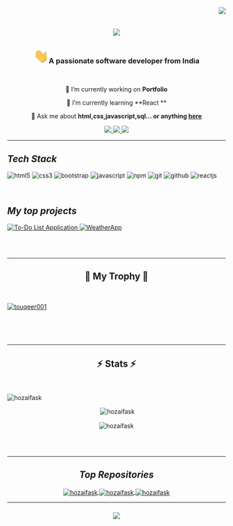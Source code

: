 
<img align="right" src="https://visitor-badge.laobi.icu/badge?page_id=hozaifask.hozaifask" />

<h1 align="center">
    <img src="https://readme-typing-svg.herokuapp.com/?font=Righteous&size=35&center=true&vCenter=true&width=500&height=70&duration=4000&lines=Hi+There!+👋;+I'm+Hozaifa+Shaikh!;" />
</h1>


<h3 align="center">  <img src="https://raw.githubusercontent.com/ABSphreak/ABSphreak/master/gifs/Hi.gif" width="35">A passionate software developer from India</h3>

<br/>

<div align="center"> 
 
🔭 I’m currently working on **Portfolio**
 
 🌱 I’m currently learning **React **

 💬 Ask me about **html,css,javascript,sql... or anything [here]((https://github.com/hozaifask)/issues)**


 </div>
 
<div align="center"> 
  <a href="mailto:hozaifask463@gmail.com">
    <img src="https://img.shields.io/badge/Gmail-333333?style=for-the-badge&logo=gmail&logoColor=red" />
  </a>
  <a href="https://www.linkedin.com/in/hozaifa-shaikh/" target="_blank">
    <img src="https://img.shields.io/badge/LinkedIn-0077B5?style=for-the-badge&logo=linkedin&logoColor=white" target="_blank" />
  </a>
    <a>
         <a href="https://drive.google.com/file/d/10-f2raj49n3oSOa9c1y2Yh4Ata4cTSZU/view?usp=sharing" target="_blank">
    <img src="https://img.shields.io/badge/Resume-0077B5?style=for-the-badge&logo=Resume&logoColor=white" target="_blank" />
    </a>
    
</div>

 <hr/>
 
<h2><i>Tech Stack</i></h2>

<p>
    <img src="https://img.shields.io/badge/HTML5-E34F26?style=for-the-badge&logo=html5&logoColor=white" alt="html5" />
    <img src="https://img.shields.io/badge/CSS3-1572B6?style=for-the-badge&logo=css3&logoColor=white" alt="css3" />
    <img src="https://img.shields.io/badge/Bootstrap-563D7C?style=for-the-badge&logo=bootstrap&logoColor=white" alt="bootstrap" />
    <img src="https://img.shields.io/badge/JavaScript-323330?style=for-the-badge&logo=javascript&logoColor=F7DF1E" alt="javascript" />
    <img src="https://img.shields.io/badge/npm-CB3837?style=for-the-badge&logo=npm&logoColor=white" alt="npm" />
    <img src="https://img.shields.io/badge/Git-f44d27?style=for-the-badge&logo=git&logoColor=white" alt="git" />
    <img src="https://img.shields.io/badge/GitHub-100000?style=for-the-badge&logo=github&logoColor=white" alt="github" />
    <img src="https://img.shields.io/badge/React-20232A?style=for-the-badge&logo=react&logoColor=61DAFB" alt="reactjs" />

</p>
<br>
<!-----------------------------------Projet-------------------------------------->
<h2><i>My top projects</i></h2>
<p align="left">
    <a href="https://github.com/hozaifask/to-do-list" target="blank">
        <img src="https://github.com/hozaifask/hozaifask/assets/139784567/2bba1b78-5227-4cb8-827d-2e4475291655" alt="To-Do List Application" />
    </a>
    <a href="https://github.com/hozaifask/weatherapp" target="blank">
        <img src="https://github.com/hozaifask/hozaifask/assets/139784567/2955d420-5837-497f-b890-f759bb37e8cd" alt="WeatherApp" />
    </a>
    
   </p>
<br>





<br/>
<hr/>

<div align="center">
  <h2>🐍 My Trophy 🐍</h2>
  <br>
<p align="left"> <a href="https://github.com/ryo-ma/github-profile-trophy"><img src="https://github-profile-trophy.vercel.app/?username=touqeer001" alt="touqeer001" /></a> </p>
  
  <br/><br/><br/>
<hr/>
<h2 align="center">⚡ Stats ⚡</h2>
<br>
<div align=center>
 <p><img align="left" src="https://github-readme-stats.vercel.app/api/top-langs?username=hozaifask&show_icons=true&locale=en&layout=compact"&theme=dark  alt="hozaifask"/></p>
  <br/>
  <p>&nbsp;<img align="center" src="https://github-readme-stats.vercel.app/api?username=hozaifask&show_icons=true&locale=en" alt="hozaifask" /></p>

<p><img align="center" src="https://github-readme-streak-stats.herokuapp.com/?user=hozaifask&" alt="hozaifask" border_radius=0&theme=dark/></p>
</div>

<br/><br/>
<hr/>
<!----------------------------------- Top Repository Section ------------------------------------>

<h2><i>Top Repositories</i></h2>


<p>
    <a href="https://github.com/hozaifask/OIBSIP.git">
        <img align="center" src="https://github-readme-stats.vercel.app/api/pin/?username=hozaifask&repo=OIBSIP&locale=en&border_radius=0&theme=dark" alt="hozaifask" />
    </a>
    <a href="https://github.com/hozaifask/to-do-list.git">
        <img align="center" src="https://github-readme-stats.vercel.app/api/pin/?username=hozaifask&repo=To-Do List&locale=en&border_radius=0&theme=dark" alt="hozaifask" />
    </a>
<a href="https://github.com/hozaifask/weatherapp.git">
        <img align="center" src="https://github-readme-stats.vercel.app/api/pin/?username=hozaifask&repo=Weather-web-base-application&locale=en&border_radius=0&theme=dark" alt="hozaifask" />
    </a>
    
    
    
    
    
</p>
<hr/>

<h3 align="center">
    <img src="https://readme-typing-svg.herokuapp.com/?font=Righteous&size=25&center=true&vCenter=true&width=500&height=70&duration=4000&lines=Thanks+for+visiting!+✌️;+Shoot+me+a+message+on+Linkedin!;I'm+always+down+to+collab+:)">
</h3>

<br/>
